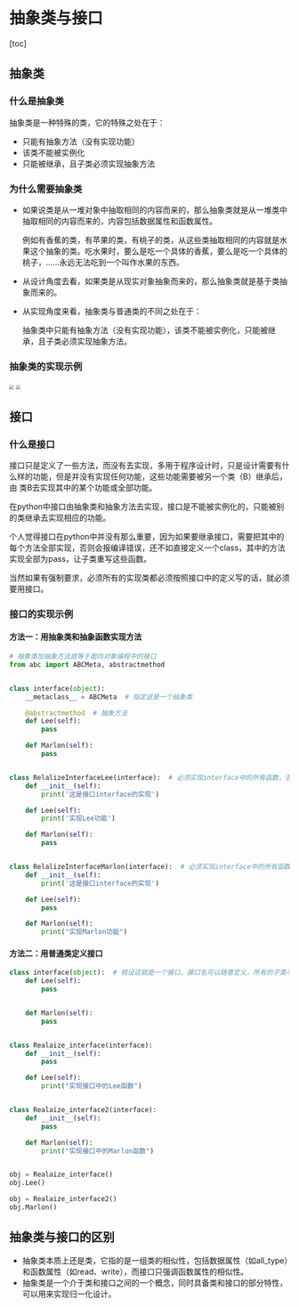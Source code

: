 # 抽象类与接口

[toc]

## 抽象类

### 什么是抽象类

抽象类是一种特殊的类，它的特殊之处在于：

- 只能有抽象方法（没有实现功能）
- 该类不能被实例化
- 只能被继承，且子类必须实现抽象方法

### 为什么需要抽象类

- 如果说类是从一堆对象中抽取相同的内容而来的，那么抽象类就是从一堆类中抽取相同的内容而来的，内容包括数据属性和函数属性。

  例如有香蕉的类，有苹果的类，有桃子的类，从这些类抽取相同的内容就是水果这个抽象的类。吃水果时，要么是吃一个具体的香蕉，要么是吃一个具体的桃子，……永远无法吃到一个叫作水果的东西。

- 从设计角度去看，如果类是从现实对象抽象而来的，那么抽象类就是基于类抽象而来的。

- 从实现角度来看，抽象类与普通类的不同之处在于：

  抽象类中只能有抽象方法（没有实现功能），该类不能被实例化，只能被继承，且子类必须实现抽象方法。

### 抽象类的实现示例

<img src="00.jpg" style="zoom:50%;" />

<img src="01.jpg" style="zoom:50%;" />

## 接口

### 什么是接口

接口只是定义了一些方法，而没有去实现，多用于程序设计时，只是设计需要有什么样的功能，但是并没有实现任何功能，这些功能需要被另一个类（B）继承后，由 类B去实现其中的某个功能或全部功能。

在python中接口由抽象类和抽象方法去实现，接口是不能被实例化的，只能被别的类继承去实现相应的功能。

个人觉得接口在python中并没有那么重要，因为如果要继承接口，需要把其中的每个方法全部实现，否则会报编译错误，还不如直接定义一个class，其中的方法实现全部为pass，让子类重写这些函数。

当然如果有强制要求，必须所有的实现类都必须按照接口中的定义写的话，就必须要用接口。

### 接口的实现示例

#### 方法一：用抽象类和抽象函数实现方法

```python
# 抽象类加抽象方法就等于面向对象编程中的接口
from abc import ABCMeta, abstractmethod


class interface(object):
    __metaclass__ = ABCMeta  # 指定这是一个抽象类

    @abstractmethod  # 抽象方法
    def Lee(self):
        pass

    def Marlon(self):
        pass


class RelalizeInterfaceLee(interface):  # 必须实现interface中的所有函数，否则会编译错误
    def __init__(self):
        print('这是接口interface的实现')

    def Lee(self):
        print('实现Lee功能')

    def Marlon(self):
        pass


class RelalizeInterfaceMarlon(interface):  # 必须实现interface中的所有函数，否则会编译错误
    def __init__(self):
        print('这是接口interface的实现')

    def Lee(self):
        pass

    def Marlon(self):
        print("实现Marlon功能")
```

#### 方法二：用普通类定义接口

```python
class interface(object):  # 假设这就是一个接口，接口名可以随意定义，所有的子类不需要实现在这个类中的函数
    def Lee(self):
        pass


    def Marlon(self):
        pass


class Realaize_interface(interface):
    def __init__(self):
        pass

    def Lee(self):
        print("实现接口中的Lee函数")


class Realaize_interface2(interface):
    def __init__(self):
        pass

    def Marlon(self):
        print("实现接口中的Marlon函数")


obj = Realaize_interface()
obj.Lee()

obj = Realaize_interface2()
obj.Marlon()
```



## 抽象类与接口的区别

- 抽象类本质上还是类，它指的是一组类的相似性，包括数据属性（如all_type）和函数属性（如read、write），而接口只强调函数属性的相似性。
- 抽象类是一个介于类和接口之间的一个概念，同时具备类和接口的部分特性，可以用来实现归一化设计。

